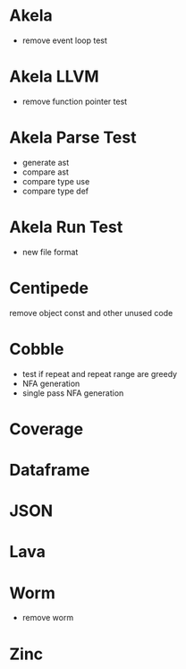# Akela
* remove event loop test

# Akela LLVM
* remove function pointer test

# Akela Parse Test
* generate ast
* compare ast
* compare type use
* compare type def

# Akela Run Test
* new file format

# Centipede
remove object const and other unused code

# Cobble
* test if repeat and repeat range are greedy
* NFA generation
* single pass NFA generation

# Coverage

# Dataframe

# JSON

# Lava

# Worm
* remove worm

# Zinc
